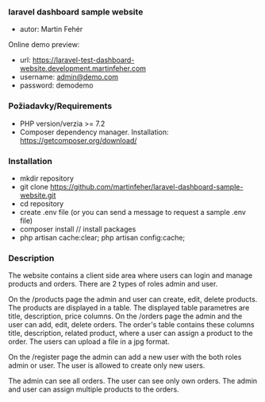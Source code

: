 ### laravel dashboard sample website
- autor: Martin Fehér

Online demo preview:
- url: https://laravel-test-dashboard-website.development.martinfeher.com
- username: admin@demo.com
- password: demodemo

### Požiadavky/Requirements
- PHP version/verzia >= 7.2
- Composer dependency manager. Installation: https://getcomposer.org/download/

### Installation
- mkdir repository
- git clone https://github.com/martinfeher/laravel-dashboard-sample-website.git
- cd repository 
- create .env file (or you can send a message to request a sample .env file)
- composer install // install packages
- php artisan cache:clear; php artisan config:cache;

### Description
The website contains a client side area where users can login and manage products and orders.
There are 2 types of roles admin and user.

On the /products page the admin and user can create, edit, delete products. The products are displayed in a table. The displayed table parametres are title, description, price columns.
On the /orders page the admin and the user can add, edit, delete orders.
The order's table contains these columns title, description, related product, where a user can assign a product to the order. The users can upload a file in a jpg format.

On the /register page the admin can add a new user with the both roles admin or user. The user is allowed to create only new users.

The admin can see all orders. The user can see only own orders. 
The admin and user can assign multiple products to the orders.